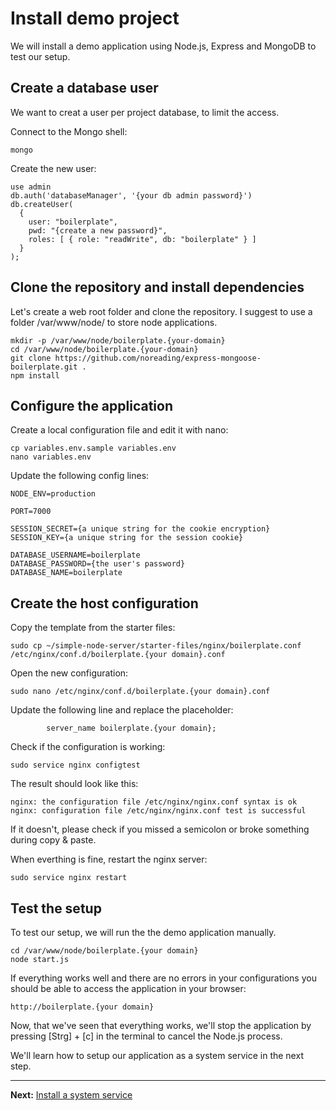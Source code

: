 # Install demo project

We will install a demo application using Node.js, Express and MongoDB to test our setup.

## Create a database user

We want to creat a user per project database, to limit the access.

Connect to the Mongo shell:  
```
mongo
```

Create the new user:  
```
use admin
db.auth('databaseManager', '{your db admin password}')
db.createUser(
  {
    user: "boilerplate",
    pwd: "{create a new password}",
    roles: [ { role: "readWrite", db: "boilerplate" } ]
  }
);
```

## Clone the repository and install dependencies

Let's create a web root folder and clone the repository. I suggest to use a folder /var/www/node/ to store node applications.

```
mkdir -p /var/www/node/boilerplate.{your-domain}
cd /var/www/node/boilerplate.{your-domain}
git clone https://github.com/noreading/express-mongoose-boilerplate.git .
npm install
```

## Configure the application

Create a local configuration file and edit it with nano:  
```
cp variables.env.sample variables.env
nano variables.env
```

Update the following config lines:  
```
NODE_ENV=production

PORT=7000

SESSION_SECRET={a unique string for the cookie encryption}
SESSION_KEY={a unique string for the session cookie}

DATABASE_USERNAME=boilerplate
DATABASE_PASSWORD={the user's password}
DATABASE_NAME=boilerplate
```

## Create the host configuration

Copy the template from the starter files:  
```
sudo cp ~/simple-node-server/starter-files/nginx/boilerplate.conf /etc/nginx/conf.d/boilerplate.{your domain}.conf
```

Open the new configuration:  
```
sudo nano /etc/nginx/conf.d/boilerplate.{your domain}.conf
```

Update the following line and replace the placeholder:  
```
        server_name boilerplate.{your domain};
```

Check if the configuration is working:  
```
sudo service nginx configtest
```

The result should look like this:  
```
nginx: the configuration file /etc/nginx/nginx.conf syntax is ok
nginx: configuration file /etc/nginx/nginx.conf test is successful
```

If it doesn't, please check if you missed a semicolon or broke something during copy &amp; paste.

When everthing is fine, restart the nginx server:  
```
sudo service nginx restart
```

## Test the setup

To test our setup, we will run the the demo application manually.

```
cd /var/www/node/boilerplate.{your domain}
node start.js
```

If everything works well and there are no errors in your configurations you should be able to access the application in your browser:

```
http://boilerplate.{your domain}
```

Now, that we've seen that everything works, we'll stop the application by pressing [Strg] + [c] in the terminal to cancel the Node.js process.

We'll learn how to setup our application as a system service in the next step.


---
__Next:__ [Install a system service](./install-system-service.md)